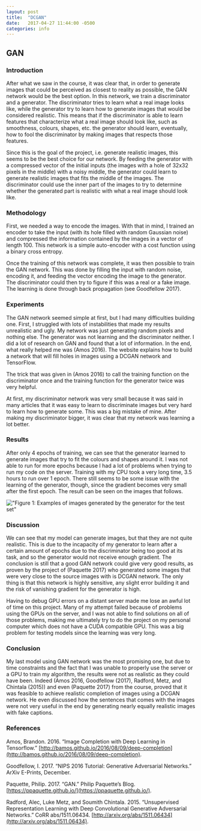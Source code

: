 ```yaml
---
layout: post
title:  "DCGAN"
date:   2017-04-27 11:44:00 -0500
categories: info
---
```


## GAN
### Introduction
After what we saw in the course, it was clear that, in order to generate images that could be perceived as closest to reality as possible, the GAN network would be the best option. In this network, we train a discriminator and a generator. The discriminator tries to learn what a real image looks like, while the generator try to learn how to generate images that would be considered realistic. This means that if the discriminator is able to learn features that characterize what a real image should look like, such as smoothness, colours, shapes, etc. the generator should learn, eventually, how to fool the discriminator by making images that respects those features.

Since this is the goal of the project, i.e. generate realistic images, this seems to be the best choice for our network. By feeding the generator with a compressed vector of the initial inputs (the images with a hole of 32x32 pixels in the middle) with a noisy middle, the generator could learn to generate realistic images that fits the middle of the images. The discriminator could use the inner part of the images to try to determine whether the generated part is realistic with what a real image should look like.

### Methodology
First, we needed a way to encode the images. With that in mind, I trained an encoder to take the input (with its hole filled with random Gaussian noise) and compressed the information contained by the images in a vector of length 100. This network is a simple auto-encoder with a cost function using a binary cross entropy.

Once the training of this network was complete, it was then possible to train the GAN network. This was done by filling the input with random noise, encoding it, and feeding the vector encoding the image to the generator. The discriminator could then try to figure if this was a real or a fake image. The learning is done through back propagation (see Goodfellow 2017).

### Experiments
The GAN network seemed simple at first, but I had many difficulties building one. First, I struggled with lots of instabilities that made my results unrealistic and ugly. My network was just generating random pixels and nothing else. The generator was not learning and the discriminator neither. I did a lot of research on GAN and found that a lot of information. In the end, what really helped me was (Amos 2016). The website explains how to build a network that will fill holes in images using a DCGAN network and TensorFlow.

The trick that was given in (Amos 2016) to call the training function on the discriminator once and the training function for the generator twice was very helpful.

At first, my discriminator network was very small because it was said in many articles that it was easy to learn to discriminate images but very hard to learn how to generate some. This was a big mistake of mine. After making my discriminator bigger, it was clear that my network was learning a lot better.

### Results
After only 4 epochs of training, we can see that the generator learned to generate images that try to fit the colours and shapes around it. I was not able to run for more epochs because I had a lot of problems when trying to run my code on the server. Training with my CPU took a very long time, 3.5 hours to run over 1 epoch. There still seems to be some issue with the learning of the generator, though, since the gradient becomes very small after the first epoch. The result can be seen on the images that follows.

!["Figure 1: Examples of images generated by the generator for the test set"](https://github.com/GabrielBernard/Conditional_Image_Generation/tree/master/docs/images/Resultats_gan.png "Figure 1: Generated images examples")

### Discussion

We can see that my model can generate images, but that they are not quite realistic. This is due to the incapacity of my generator to learn after a certain amount of epochs due to the discriminator being too good at its task, and so the generator would not receive enough gradient. The conclusion is still that a good GAN network could give very good results, as proven by the project of (Paquette 2017) who generated some images that were very close to the source images with is DCGAN network. The only thing is that this network is highly sensitive, any slight error building it and the risk of vanishing gradient for the generator is high.

Having to debug GPU errors on a distant server made me lose an awful lot of time on this project. Many of my attempt failed because of problems using the GPUs on the server, and I was not able to find solutions on all of those problems, making me ultimately try to do the project on my personal computer which does not have a CUDA compatible GPU. This was a big problem for testing models since the learning was very long.

### Conclusion
My last model using GAN network was the most promising one, but due to time constraints and the fact that I was unable to properly use the server or a GPU to train my algorithm, the results were not as realistic as they could have been. Indeed (Amos 2016, Goodfellow (2017), Radford, Metz, and Chintala (2015)) and even (Paquette 2017) from the course, proved that it was feasible to achieve realistic completion of images using a DCGAN network. He even discussed how the sentences that comes with the images were not very useful in the end by generating nearly equally realistic images with fake captions.

### References
Amos, Brandon. 2016. “Image Completion with Deep Learning in Tensorflow.” [http://bamos.github.io/2016/08/09/deep-completion](http://bamos.github.io/2016/08/09/deep-completion).

Goodfellow, I. 2017. “NIPS 2016 Tutorial: Generative Adversarial Networks.” ArXiv E-Prints, December.

Paquette, Philip. 2017. “GAN.” Philip Paquette’s Blog. [https://ppaquette.github.io/](https://ppaquette.github.io/).

Radford, Alec, Luke Metz, and Soumith Chintala. 2015. “Unsupervised Representation Learning with Deep Convolutional Generative Adversarial Networks.” CoRR abs/1511.06434. [http://arxiv.org/abs/1511.06434](http://arxiv.org/abs/1511.06434).
